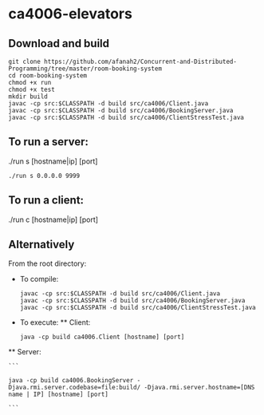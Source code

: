 # ca4006-elevators


## Download and build
```
git clone https://github.com/afanah2/Concurrent-and-Distributed-Programming/tree/master/room-booking-system
cd room-booking-system
chmod +x run
chmod +x test
mkdir build
javac -cp src:$CLASSPATH -d build src/ca4006/Client.java
javac -cp src:$CLASSPATH -d build src/ca4006/BookingServer.java
javac -cp src:$CLASSPATH -d build src/ca4006/ClientStressTest.java
```

## To run a server:
./run s [hostname|ip] [port]
```
./run s 0.0.0.0 9999
```

## To run a client:
./run c [hostname|ip] [port]




## Alternatively
From the root directory:
* To compile:
    ```
    javac -cp src:$CLASSPATH -d build src/ca4006/Client.java
    javac -cp src:$CLASSPATH -d build src/ca4006/BookingServer.java
    javac -cp src:$CLASSPATH -d build src/ca4006/ClientStressTest.java
    ```

* To execute:
** Client:
    ```
    java -cp build ca4006.Client [hostname] [port]
    ```
    
** Server:

    ```
    
    java -cp build ca4006.BookingServer -Djava.rmi.server.codebase=file:build/ -Djava.rmi.server.hostname=[DNS name | IP] [hostname] [port]
    
    ```
